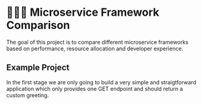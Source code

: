 # 🕵🏻‍♂️ Microservice Framework Comparison

The goal of this project is to compare different microservice frameworks based on performance, resource allocation and developer experience.

## Example Project

In the first stage we are only going to build a very simple and straigtforward application which only provides one GET endpoint and should return a custom greeting.
